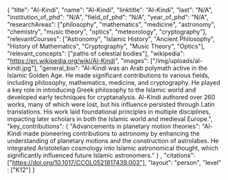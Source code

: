 {
"title": "Al-Kindi",
"name": "Al-Kindi",
"linktitle": "Al-Kindi",
"last": "N/A",
"institution_of_phd": "N/A",
"field_of_phd": "N/A",
"year_of_phd": "N/A",
"researchAreas": ["philosophy", "mathematics", "medicine", "astronomy", "chemistry", "music theory", "optics", "meteorology", "cryptography"],
"relevantCourses": ["Astronomy", "Islamic History", "Ancient Philosophy", "History of Mathematics", "Cryptography", "Music Theory", "Optics"],
"relevant_concepts": ["paths of celestial bodies"],
"wikipedia": "https://en.wikipedia.org/wiki/Al-Kindi",
"images": ["/img/uploads/al-kindi.jpg"],
"general_bio": "Al-Kindi was an Arab polymath active in the Islamic Golden Age. He made significant contributions to various fields, including philosophy, mathematics, medicine, and cryptography. He played a key role in introducing Greek philosophy to the Islamic world and developed early techniques for cryptanalysis. Al-Kindi authored over 260 works, many of which were lost, but his influence persisted through Latin translations. His work laid foundational principles in multiple disciplines, impacting later scholars in both the Islamic world and medieval Europe.",
"key_contributions":
{
    "Advancements in planetary motion theories": "Al-Kindi made pioneering contributions to astronomy by enhancing the understanding of planetary motions and the construction of astrolabes. He integrated Aristotelian cosmology into Islamic astronomical thought, which significantly influenced future Islamic astronomers."
}
,
"citations": ["https://doi.org/10.1017/CCOL0521817439.003"],
"layout": "person",
"level" : ["K12"]
}
